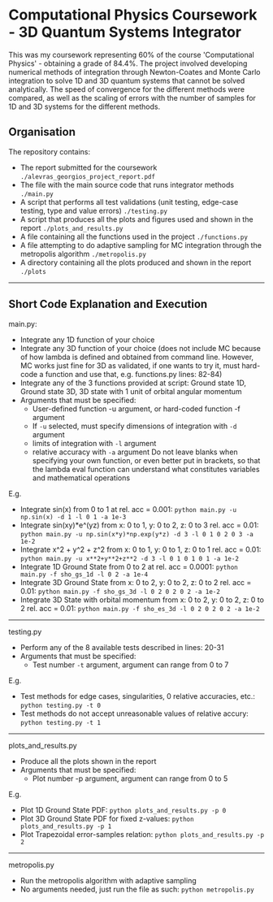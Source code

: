 # Computational Physics Coursework - 3D Quantum Systems Integrator #

This was my coursework representing 60% of the course 'Computational Physics' - obtaining a grade of 84.4%. The project involved developing numerical methods of integration through Newton-Coates and Monte Carlo integration to solve 1D and 3D quantum systems that cannot be solved analytically. The speed of convergence for the different methods were compared, as well as the scaling of errors with the number of samples for 1D and 3D systems for the different methods.

## Organisation ##
The repository contains:
- The report submitted for the coursework `./alevras_georgios_project_report.pdf`
- The file with the main source code that runs integrator methods `./main.py`
- A script that performs all test validations (unit testing, edge-case testing, type and value errors) `./testing.py`
- A script that produces all the plots and figures used and shown in the report `./plots_and_results.py`
- A file containing all the functions used in the project `./functions.py`
- A file attempting to do adaptive sampling for MC integration through the metropolis algorithm `./metropolis.py`
- A directory containing all the plots produced and shown in the report `./plots`

--------------------------------------------------------------------------------------------------------

## Short Code Explanation and Execution ##
main.py:
- Integrate any 1D function of your choice
- Integrate any 3D function of your choice (does not include MC because of how lambda is defined and obtained from command line. However, MC works just fine for 3D as validated, if one wants to try it, must hard-code a function and use that, e.g. functions.py lines: 82-84)
- Integrate any of the 3 functions provided at script: Ground state 1D, Ground state 3D, 3D state with 1 unit of orbital angular momentum
- Arguments that must be specified:
    - User-defined function -u argument, or hard-coded function -f argument
	- If `-u` selected, must specify dimensions of integration with `-d` argument
	- limits of integration with `-l` argument
	- relative accuracy with `-a` argument
Do not leave blanks when specifying your own function, or even better put in brackets, so that the lambda eval function can understand what constitutes variables and mathematical operations

E.g. 
- Integrate sin(x) from 0 to 1 at rel. acc = 0.001:
    `python main.py -u np.sin(x) -d 1 -l 0 1 -a 1e-3`
- Integrate sin(xy)*e^(yz) from x: 0 to 1, y: 0 to 2, z: 0 to 3 rel. acc = 0.01:
	`python main.py -u np.sin(x*y)*np.exp(y*z) -d 3 -l 0 1 0 2 0 3 -a 1e-2`
- Integrate x^2 + y^2 + z^2 from x: 0 to 1, y: 0 to 1, z: 0 to 1 rel. acc = 0.01:
	`python main.py -u x**2+y**2+z**2 -d 3 -l 0 1 0 1 0 1 -a 1e-2`
- Integrate 1D Ground State from 0 to 2 at rel. acc = 0.0001:
	`python main.py -f sho_gs_1d -l 0 2 -a 1e-4`
- Integrate 3D Ground State from x: 0 to 2, y: 0 to 2, z: 0 to 2 rel. acc = 0.01:
	`python main.py -f sho_gs_3d -l 0 2 0 2 0 2 -a 1e-2`
- Integrate 3D State with orbital momentum from x: 0 to 2, y: 0 to 2, z: 0 to 2 rel. acc = 0.01:
	`python main.py -f sho_es_3d -l 0 2 0 2 0 2 -a 1e-2`
--------------------------------------------------------------------------------------------------------

testing.py
- Perform any of the 8 available tests described in lines: 20-31
- Arguments that must be specified:
	- Test number `-t` argument, argument can range from 0 to 7

E.g.
- Test methods for edge cases, singularities, 0 relative accuracies, etc.:
	`python testing.py -t 0`
- Test methods do not accept unreasonable values of relative accury:
	`python testing.py -t 1`
--------------------------------------------------------------------------------------------------------

plots_and_results.py
- Produce all the plots shown in the report
- Arguments that must be specified:
    - Plot number -p argument, argument can range from 0 to 5

E.g.
- Plot 1D Ground State PDF:
    `python plots_and_results.py -p 0`
- Plot 3D Ground State PDF for fixed z-values:
    `python plots_and_results.py -p 1`
- Plot Trapezoidal error-samples relation:
    `python plots_and_results.py -p 2`
--------------------------------------------------------------------------------------------------------

metropolis.py
- Run the metropolis algorithm with adaptive sampling
- No arguments needed, just run the file as such:
	`python metropolis.py`
